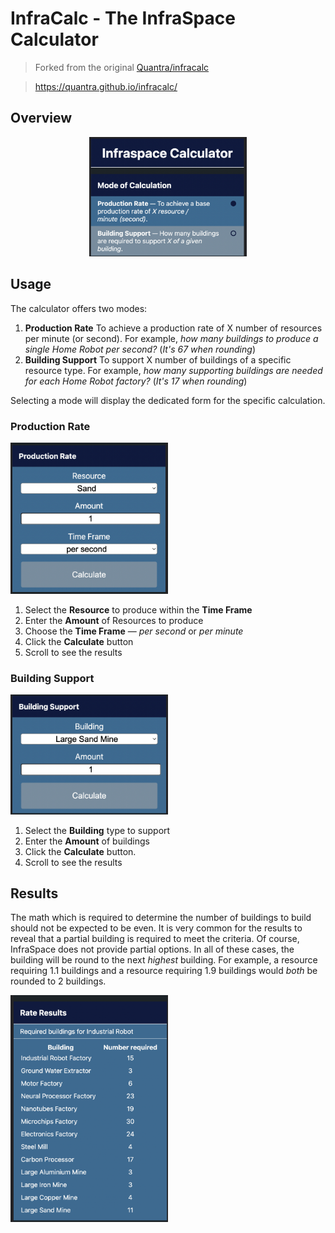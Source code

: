 # InfraCalc - The InfraSpace Calculator

> Forked from the original [Quantra/infracalc](https://github.com/Quantra/infracalc)

> https://quantra.github.io/infracalc/

## Overview
<p align="center">
  <img src="./assets/images/mobile-view.png" width="50%" />
</p>

## Usage

The calculator offers two modes: 

1. **Production Rate**
  To achieve a production rate of X number of resources per minute (or second). For example, _how many buildings to produce a single Home Robot per second?_ (_It's 67 when rounding_)
1. **Building Support**
  To support X number of buildings of a specific resource type.
  For example, _how many supporting buildings  are needed for each Home Robot factory?_ (_It's 17 when rounding_)

Selecting a mode will display the dedicated form for the specific calculation.

### Production Rate

<img src="./assets/images/production-rate-form.png" width="50%">

1. Select the **Resource** to produce within the **Time Frame** 
1. Enter the **Amount** of Resources to produce
1. Choose the **Time Frame** &mdash; _per second_ or _per minute_
1. Click the **Calculate** button
1. Scroll to see the results

### Building Support

<img src="./assets/images/building-support-form.png" width="50%">

1. Select the **Building** type to support
1. Enter the **Amount** of buildings
1. Click the **Calculate** button.
1. Scroll to see the results

## Results

The math which is required to determine the number of buildings to build should not be expected to be even. It is very common for the results to reveal that a partial building is required to meet the criteria. Of course, InfraSpace does not provide partial options. In all of these cases, the building will be round to the next _highest_ building. For example, a resource requiring 1.1 buildings and a resource requiring 1.9 buildings would _both_ be rounded to 2 buildings. 

<img src="./assets/images/results-table.png" width="50%">